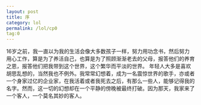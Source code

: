 ```yaml
---
layout: post
title: 序
category: lol
permalink: /lol/cp0
tag:0
---
```


16岁之前，我一直以为我的生活会像大多数孩子一样，努力用功念书，然后努力用心工作，算是为了养活自己，也算是为了照顾渐渐老去的父母，报答他们的养育之恩，报答他们把我带到这个世界，这个繁华而平淡的世界。
年轻人大多是喜欢胡思乱想的，当然我也不例外。我常常幻想着，成为一名震惊世界的歌手，亦或者一个身家过亿的企业家，在我活着或者我死去之后，有那么一些人，能够记得我的名字。然而，这一切的幻想却在一个平静的傍晚被最终打破。因为那天，我家来了一个客人，一个莫名其妙的客人。 
